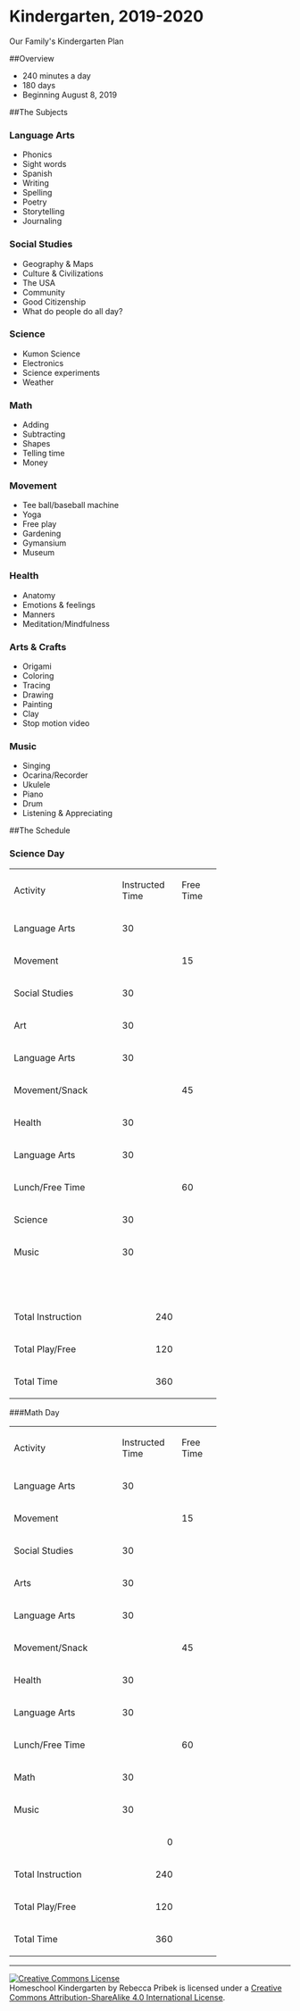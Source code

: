 # Kindergarten, 2019-2020
Our Family's Kindergarten Plan

##Overview
* 240 minutes a day
* 180 days
* Beginning August 8, 2019

##The Subjects

### Language Arts
* Phonics
* Sight words
* Spanish
* Writing
* Spelling
* Poetry
* Storytelling
* Journaling

### Social Studies
* Geography & Maps
* Culture & Civilizations
* The USA
* Community
* Good Citizenship
* What do people do all day?

### Science
* Kumon Science
* Electronics
* Science experiments
* Weather

### Math
* Adding
* Subtracting
* Shapes
* Telling time
* Money

### Movement
* Tee ball/baseball machine
* Yoga
* Free play
* Gardening
* Gymansium
* Museum

### Health
* Anatomy
* Emotions & feelings
* Manners
* Meditation/Mindfulness

### Arts & Crafts
* Origami
* Coloring
* Tracing
* Drawing
* Painting
* Clay
* Stop motion video

### Music
* Singing
* Ocarina/Recorder
* Ukulele
* Piano
* Drum
* Listening & Appreciating

##The Schedule

### Science Day
<table class="Table2" cellspacing="0" cellpadding="0" border="0">
    <colgroup>
        <col width="194">
            <col width="105">
                <col width="62">
    </colgroup>
    <tbody>
        <tr>
            <td style="text-align:left;width:1.7465in; ">
                <p class="P22">Activity</p>
            </td>
            <td style="text-align:left;width:0.9458in; ">
                <p class="P22">Instructed Time</p>
            </td>
            <td style="text-align:left;width:0.5611in; ">
                <p class="P22">Free
                    <br>Time</p>
            </td>
        </tr>
        <tr>
            <td style="text-align:left;width:1.7465in; ">
                <p class="P17">Language Arts</p>
            </td>
            <td style="text-align:left;width:0.9458in; ">
                <p class="P17">30</p>
            </td>
            <td style="text-align:left;width:0.5611in; ">
                <p class="P17">&nbsp;</p>
            </td>
        </tr>
        <tr>
            <td style="text-align:left;width:1.7465in;">
                <p class="P17">Movement</p>
            </td>
            <td style="text-align:left;width:0.9458in;">
                <p class="P17">&nbsp;</p>
            </td>
            <td style="text-align:left;width:0.5611in;">
                <p class="P17">15</p>
            </td>
        </tr>
        <tr>
            <td style="text-align:left;width:1.7465in;">
                <p class="P17">Social Studies</p>
            </td>
            <td style="text-align:left;width:0.9458in;">
                <p class="P17">30</p>
            </td>
            <td style="text-align:left;width:0.5611in;">
                <p class="P18">&nbsp;</p>
            </td>
        </tr>
        <tr>
            <td style="text-align:left;width:1.7465in;">
                <p class="P17">Art</p>
            </td>
            <td style="text-align:left;width:0.9458in;">
                <p class="P17">30</p>
            </td>
            <td style="text-align:left;width:0.5611in;">
                <p class="P18">&nbsp;</p>
            </td>
        </tr>
        <tr>
            <td style="text-align:left;width:1.7465in;">
                <p class="P17">Language Arts</p>
            </td>
            <td style="text-align:left;width:0.9458in;">
                <p class="P17">30</p>
            </td>
            <td style="text-align:left;width:0.5611in;">
                <p class="P18">&nbsp;</p>
            </td>
        </tr>
        <tr>
            <td style="text-align:left;width:1.7465in;">
                <p class="P17">Movement/Snack</p>
            </td>
            <td style="text-align:left;width:0.9458in;">
                <p class="P18">&nbsp;</p>
            </td>
            <td style="text-align:left;width:0.5611in;">
                <p class="P21">45</p>
            </td>
        </tr>
        <tr>
            <td style="text-align:left;width:1.7465in;">
                <p class="P17">Health</p>
            </td>
            <td style="text-align:left;width:0.9458in;">
                <p class="P17">30</p>
            </td>
            <td style="text-align:left;width:0.5611in;">
                <p class="P18">&nbsp;</p>
            </td>
        </tr>
        <tr>
            <td style="text-align:left;width:1.7465in;">
                <p class="P17">Language Arts</p>
            </td>
            <td style="text-align:left;width:0.9458in;">
                <p class="P17">30</p>
            </td>
            <td style="text-align:left;width:0.5611in;">
                <p class="P18">&nbsp;</p>
            </td>
        </tr>
        <tr>
            <td style="text-align:left;width:1.7465in;">
                <p class="P17">Lunch/Free Time</p>
            </td>
            <td style="text-align:left;width:0.9458in;">
                <p class="P18">&nbsp;</p>
            </td>
            <td style="text-align:left;width:0.5611in;">
                <p class="P17">60</p>
            </td>
        </tr>
        <tr>
            <td style="text-align:left;width:1.7465in;">
                <p class="P19">Science</p>
            </td>
            <td style="text-align:left;width:0.9458in;">
                <p class="P17">30</p>
            </td>
            <td style="text-align:left;width:0.5611in;">
                <p class="P18">&nbsp;</p>
            </td>
        </tr>
        <tr>
            <td style="text-align:left;width:1.7465in;">
                <p class="P17">Music</p>
            </td>
            <td style="text-align:left;width:0.9458in;">
                <p class="P17">30</p>
            </td>
            <td style="text-align:left;width:0.5611in;">
                <p class="P18">&nbsp;</p>
            </td>
        </tr>
        <tr>
            <td style="text-align:left;width:1.7465in;">
                <p class="P18">&nbsp;</p>
            </td>
            <td style="text-align:left;width:0.9458in;">
                <p class="P17">&nbsp;</p>
            </td>
            <td style="text-align:left;width:0.5611in;">
                <p class="P18">&nbsp;</p>
            </td>
        </tr>
        <tr>
            <td style="text-align:left;width:1.7465in;">
                <p class="P20">Total Instruction</p>
            </td>
            <td style="text-align:right; width:0.9458in;">
                <p class="P17">240</p>
            </td>
            <td style="text-align:left;width:0.5611in;">
                <p class="P18">&nbsp;</p>
            </td>
        </tr>
        <tr>
            <td style="text-align:left;width:1.7465in;">
                <p class="P20">Total Play/Free</p>
            </td>
            <td style="text-align:right; width:0.9458in;">
                <p class="P17">120</p>
            </td>
            <td style="text-align:left;width:0.5611in;">
                <p class="P18">&nbsp;</p>
            </td>
        </tr>
        <tr>
            <td style="text-align:left;width:1.7465in;">
                <p class="P20">Total Time</p>
            </td>
            <td style="text-align:right; width:0.9458in;">
                <p class="P17">360</p>
            </td>
            <td style="text-align:left;width:0.5611in;">
                <p class="P18">&nbsp;</p>
            </td>
        </tr>
    </tbody>
</table>

###Math Day
<table class="Table1" cellspacing="0" cellpadding="0" border="0">
    <colgroup>
        <col width="194">
            <col width="105">
                <col width="62">
    </colgroup>
    <tbody>
        <tr>
            <td style="text-align:left;width:1.7465in;">
                <p class="P22">Activity</p>
            </td>
            <td style="text-align:left;width:0.9458in;">
                <p class="P22">Instructed Time</p>
            </td>
            <td style="text-align:left;width:0.5611in;">
                <p class="P22">Free
                    <br>Time</p>
            </td>
        </tr>
        <tr>
            <td style="text-align:left;width:1.7465in;">
                <p class="P17">Language Arts</p>
            </td>
            <td style="text-align:left;width:0.9458in;">
                <p class="P17">30</p>
            </td>
            <td style="text-align:left;width:0.5611in;">
                <p class="P17">&nbsp;</p>
            </td>
        </tr>
        <tr>
            <td style="text-align:left;width:1.7465in;">
                <p class="P17">Movement</p>
            </td>
            <td style="text-align:left;width:0.9458in;">
                <p class="P17">&nbsp;</p>
            </td>
            <td style="text-align:left;width:0.5611in;">
                <p class="P17">15</p>
            </td>
        </tr>
        <tr>
            <td style="text-align:left;width:1.7465in;">
                <p class="P17">Social Studies</p>
            </td>
            <td style="text-align:left;width:0.9458in;">
                <p class="P17">30</p>
            </td>
            <td style="text-align:left;width:0.5611in;">
                <p class="P18">&nbsp;</p>
            </td>
        </tr>
        <tr>
            <td style="text-align:left;width:1.7465in;">
                <p class="P17">Arts</p>
            </td>
            <td style="text-align:left;width:0.9458in;">
                <p class="P17">30</p>
            </td>
            <td style="text-align:left;width:0.5611in;">
                <p class="P18">&nbsp;</p>
            </td>
        </tr>
        <tr>
            <td style="text-align:left;width:1.7465in;">
                <p class="P17">Language Arts</p>
            </td>
            <td style="text-align:left;width:0.9458in;">
                <p class="P17">30</p>
            </td>
            <td style="text-align:left;width:0.5611in;">
                <p class="P18">&nbsp;</p>
            </td>
        </tr>
        <tr>
            <td style="text-align:left;width:1.7465in;">
                <p class="P17">Movement/Snack</p>
            </td>
            <td style="text-align:left;width:0.9458in;">
                <p class="P18">&nbsp;</p>
            </td>
            <td style="text-align:left;width:0.5611in;">
                <p class="P21">45</p>
            </td>
        </tr>
        <tr>
            <td style="text-align:left;width:1.7465in;">
                <p class="P17">Health</p>
            </td>
            <td style="text-align:left;width:0.9458in;">
                <p class="P17">30</p>
            </td>
            <td style="text-align:left;width:0.5611in;">
                <p class="P18">&nbsp;</p>
            </td>
        </tr>
        <tr>
            <td style="text-align:left;width:1.7465in;">
                <p class="P17">Language Arts</p>
            </td>
            <td style="text-align:left;width:0.9458in;">
                <p class="P17">30</p>
            </td>
            <td style="text-align:left;width:0.5611in;">
                <p class="P18">&nbsp;</p>
            </td>
        </tr>
        <tr>
            <td style="text-align:left;width:1.7465in;">
                <p class="P17">Lunch/Free Time</p>
            </td>
            <td style="text-align:left;width:0.9458in;">
                <p class="P18">&nbsp;</p>
            </td>
            <td style="text-align:left;width:0.5611in;">
                <p class="P17">60</p>
            </td>
        </tr>
        <tr>
            <td style="text-align:left;width:1.7465in;">
                <p class="P19">Math</p>
            </td>
            <td style="text-align:left;width:0.9458in;">
                <p class="P17">30</p>
            </td>
            <td style="text-align:left;width:0.5611in;">
                <p class="P18">&nbsp;</p>
            </td>
        </tr>
        <tr>
            <td style="text-align:left;width:1.7465in;">
                <p class="P17">Music</p>
            </td>
            <td style="text-align:left;width:0.9458in;">
                <p class="P17">30</p>
            </td>
            <td style="text-align:left;width:0.5611in;">
                <p class="P18">&nbsp;</p>
            </td>
        </tr>
        <tr>
            <td style="text-align:left;width:1.7465in;">
                <p class="P18">&nbsp;</p>
            </td>
            <td style="text-align:right; width:0.9458in;">
                <p class="P17">0</p>
            </td>
            <td style="text-align:left;width:0.5611in;">
                <p class="P18">&nbsp;</p>
            </td>
        </tr>
        <tr>
            <td style="text-align:left;width:1.7465in;">
                <p class="P20">Total Instruction</p>
            </td>
            <td style="text-align:right; width:0.9458in;">
                <p class="P17">240</p>
            </td>
            <td style="text-align:left;width:0.5611in;">
                <p class="P18">&nbsp;</p>
            </td>
        </tr>
        <tr>
            <td style="text-align:left;width:1.7465in;">
                <p class="P20">Total Play/Free</p>
            </td>
            <td style="text-align:right; width:0.9458in;">
                <p class="P17">120</p>
            </td>
            <td style="text-align:left;width:0.5611in;">
                <p class="P18">&nbsp;</p>
            </td>
        </tr>
        <tr>
            <td style="text-align:left;width:1.7465in;">
                <p class="P20">Total Time</p>
            </td>
            <td style="text-align:right; width:0.9458in;">
                <p class="P17">360</p>
            </td>
            <td style="text-align:left;width:0.5611in;">
                <p class="P18">&nbsp;</p>
            </td>
        </tr>
    </tbody>
</table>

<hr />
<a rel="license" href="http://creativecommons.org/licenses/by-sa/4.0/"><img alt="Creative Commons License" style="border-width:0" src="https://i.creativecommons.org/l/by-sa/4.0/88x31.png" /></a><br /><span xmlns:dct="http://purl.org/dc/terms/" property="dct:title">Homeschool Kindergarten</span> by <span xmlns:cc="http://creativecommons.org/ns#" property="cc:attributionName">Rebecca Pribek</span> is licensed under a <a rel="license" href="http://creativecommons.org/licenses/by-sa/4.0/">Creative Commons Attribution-ShareAlike 4.0 International License</a>.
